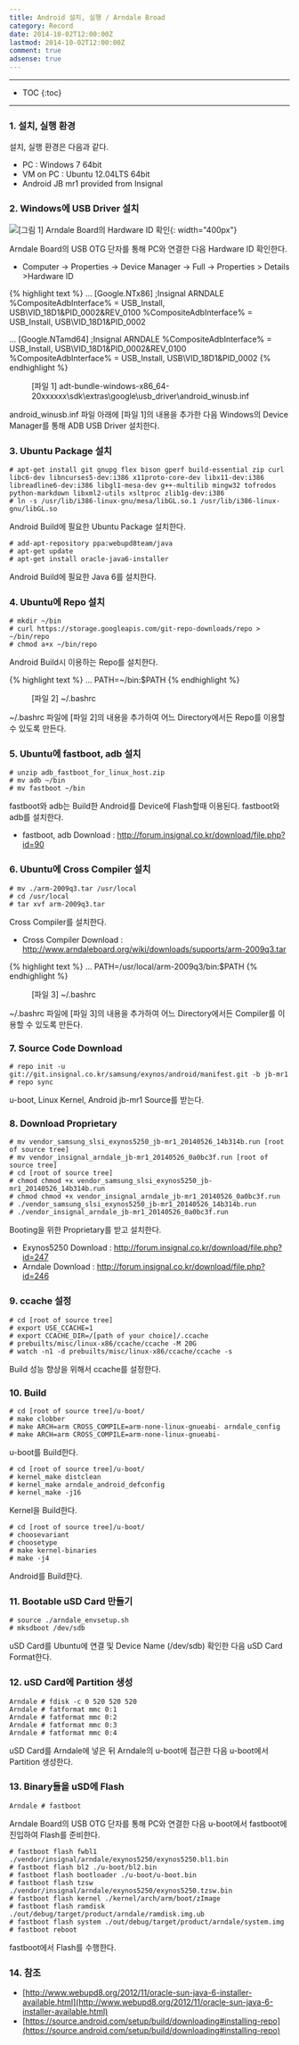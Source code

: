 ```yaml
---
title: Android 설치, 실행 / Arndale Broad
category: Record
date: 2014-10-02T12:00:00Z
lastmod: 2014-10-02T12:00:00Z
comment: true
adsense: true
---
```


***

* TOC
{:toc}

***

### 1. 설치, 실행 환경

설치, 실행 환경은 다음과 같다.
* PC : Windows 7 64bit
* VM on PC : Ubuntu 12.04LTS 64bit
* Android JB mr1 provided from Insignal

### 2. Windows에 USB Driver 설치

![[그림 1] Arndale Board의 Hardware ID 확인]({{site.baseurl}}/images/record/Android_Install_Arndale/Arndale_USB_Hardware_Info.PNG){: width="400px"}

Arndale Board의 USB OTG 단자를 통해 PC와 연결한 다음 Hardware ID 확인한다.
* Computer -> Properties -> Device Manager -> Full -> Properties > Details >Hardware ID

{% highlight text %}
...
[Google.NTx86]
;Insignal ARNDALE
%CompositeAdbInterface%     = USB_Install, USB\VID_18D1&PID_0002&REV_0100
%CompositeAdbInterface%     = USB_Install, USB\VID_18D1&PID_0002

...
[Google.NTamd64]
;Insignal ARNDALE
%CompositeAdbInterface%     = USB_Install, USB\VID_18D1&PID_0002&REV_0100
%CompositeAdbInterface%     = USB_Install, USB\VID_18D1&PID_0002
{% endhighlight %}
<figure>
<figcaption class="caption">[파일 1] adt-bundle-windows-x86_64-20xxxxxx\sdk\extras\google\usb_driver\android_winusb.inf</figcaption>
</figure>

android_winusb.inf 파일 아래에 [파일 1]의 내용을 추가한 다음 Windows의 Device Manager를 통해 ADB USB Driver 설치한다.

### 3. Ubuntu Package 설치

~~~
# apt-get install git gnupg flex bison gperf build-essential zip curl libc6-dev libncurses5-dev:i386 x11proto-core-dev libx11-dev:i386 libreadline6-dev:i386 libgl1-mesa-dev g++-multilib mingw32 tofrodos python-markdown libxml2-utils xsltproc zlib1g-dev:i386
# ln -s /usr/lib/i386-linux-gnu/mesa/libGL.so.1 /usr/lib/i386-linux-gnu/libGL.so
~~~

Android Build에 필요한 Ubuntu Package 설치한다.

~~~
# add-apt-repository ppa:webupd8team/java
# apt-get update
# apt-get install oracle-java6-installer
~~~

Android Build에 필요한 Java 6를 설치한다.

### 4. Ubuntu에 Repo 설치

~~~
# mkdir ~/bin
# curl https://storage.googleapis.com/git-repo-downloads/repo > ~/bin/repo
# chmod a+x ~/bin/repo
~~~

Android Build시 이용하는 Repo를 설치한다.

{% highlight text %}
...
PATH=~/bin:$PATH
{% endhighlight %}
<figure>
<figcaption class="caption">[파일 2] ~/.bashrc</figcaption>
</figure>

~/.bashrc 파일에 [파일 2]의 내용을 추가하여 어느 Directory에서든 Repo를 이용할 수 있도록 만든다.

### 5. Ubuntu에 fastboot, adb 설치

~~~
# unzip adb_fastboot_for_linux_host.zip
# mv adb ~/bin
# mv fastboot ~/bin
~~~

fastboot와 adb는 Build한 Android를 Device에 Flash할때 이용된다. fastboot와 adb를 설치한다.
* fastboot, adb Download : http://forum.insignal.co.kr/download/file.php?id=90

### 6. Ubuntu에 Cross Compiler 설치

~~~
# mv ./arm-2009q3.tar /usr/local
# cd /usr/local
# tar xvf arm-2009q3.tar
~~~

Cross Compiler를 설치한다.
* Cross Compiler Download : http://www.arndaleboard.org/wiki/downloads/supports/arm-2009q3.tar

{% highlight text %}
...
PATH=/usr/local/arm-2009q3/bin:$PATH
{% endhighlight %}
<figure>
<figcaption class="caption">[파일 3] ~/.bashrc</figcaption>
</figure>

~/.bashrc 파일에 [파일 3]의 내용을 추가하여 어느 Directory에서든 Compiler를 이용할 수 있도록 만든다.

### 7. Source Code Download

~~~
# repo init -u git://git.insignal.co.kr/samsung/exynos/android/manifest.git -b jb-mr1
# repo sync
~~~

u-boot, Linux Kernel, Android jb-mr1 Source를 받는다.

### 8. Download Proprietary

~~~
# mv vendor_samsung_slsi_exynos5250_jb-mr1_20140526_14b314b.run [root of source tree]
# mv vendor_insignal_arndale_jb-mr1_20140526_0a0bc3f.run [root of source tree]
# cd [root of source tree]
# chmod chmod +x vendor_samsung_slsi_exynos5250_jb-mr1_20140526_14b314b.run
# chmod chmod +x vendor_insignal_arndale_jb-mr1_20140526_0a0bc3f.run
# ./vendor_samsung_slsi_exynos5250_jb-mr1_20140526_14b314b.run
# ./vendor_insignal_arndale_jb-mr1_20140526_0a0bc3f.run
~~~

Booting을 위한 Proprietary를 받고 설치한다.
* Exynos5250 Download : http://forum.insignal.co.kr/download/file.php?id=247	
* Arndale Download : http://forum.insignal.co.kr/download/file.php?id=246

### 9. ccache 설정

~~~
# cd [root of source tree]
# export USE_CCACHE=1
# export CCACHE_DIR=/[path of your choice]/.ccache
# prebuilts/misc/linux-x86/ccache/ccache -M 20G
# watch -n1 -d prebuilts/misc/linux-x86/ccache/ccache -s
~~~

Build 성능 향상을 위해서 ccache를 설정한다.

### 10. Build

~~~
# cd [root of source tree]/u-boot/
# make clobber
# make ARCH=arm CROSS_COMPILE=arm-none-linux-gnueabi- arndale_config
# make ARCH=arm CROSS_COMPILE=arm-none-linux-gnueabi-
~~~

u-boot를 Build한다.

~~~
# cd [root of source tree]/u-boot/
# kernel_make distclean
# kernel_make arndale_android_defconfig
# kernel_make -j16
~~~

Kernel을 Build한다.

~~~
# cd [root of source tree]/u-boot/
# choosevariant
# choosetype
# make kernel-binaries
# make -j4
~~~

Android를 Build한다.

### 11. Bootable uSD Card 만들기

~~~
# source ./arndale_envsetup.sh
# mksdboot /dev/sdb
~~~
uSD Card를 Ubuntu에 연결 및 Device Name (/dev/sdb) 확인한 다음 uSD Card Format한다.

### 12. uSD Card에 Partition 생성

~~~
Arndale # fdisk -c 0 520 520 520
Arndale # fatformat mmc 0:1
Arndale # fatformat mmc 0:2
Arndale # fatformat mmc 0:3
Arndale # fatformat mmc 0:4
~~~

uSD Card를 Arndale에 넣은 뒤 Arndale의 u-boot에 접근한 다음 u-boot에서 Partition 생성한다.

### 13. Binary들을 uSD에 Flash

~~~
Arndale # fastboot
~~~ 

Arndale Board의 USB OTG 단자를 통해 PC와 연결한 다음 u-boot에서 fastboot에 진입하여 Flash를 준비한다.

~~~
# fastboot flash fwbl1 ./vendor/insignal/arndale/exynos5250/exynos5250.bl1.bin
# fastboot flash bl2 ./u-boot/bl2.bin
# fastboot flash bootloader ./u-boot/u-boot.bin
# fastboot flash tzsw ./vendor/insignal/arndale/exynos5250/exynos5250.tzsw.bin
# fastboot flash kernel ./kernel/arch/arm/boot/zImage
# fastboot flash ramdisk ./out/debug/target/product/arndale/ramdisk.img.ub
# fastboot flash system ./out/debug/target/product/arndale/system.img
# fastboot reboot
~~~

fastboot에서 Flash를 수행한다.

### 14. 참조

* [http://www.webupd8.org/2012/11/oracle-sun-java-6-installer-available.html](http://www.webupd8.org/2012/11/oracle-sun-java-6-installer-available.html)
* [https://source.android.com/setup/build/downloading#installing-repo](https://source.android.com/setup/build/downloading#installing-repo)
